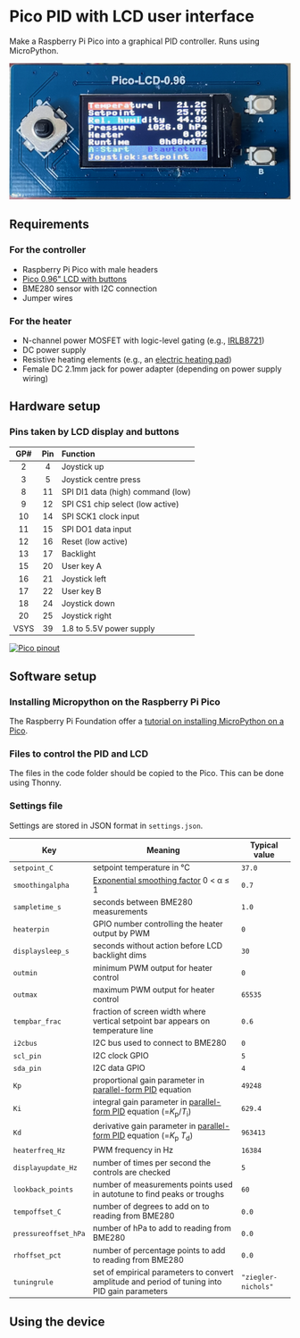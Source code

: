 # Pico PID with LCD user interface
Make a Raspberry Pi Pico into a graphical PID controller. Runs using MicroPython.

![Image of completed device in action](https://github.com/grunkyb/pico-pid-lcd/blob/main/images/IMG_9144.png "PID GUI in action")

## Requirements

### For the controller
- Raspberry Pi Pico with male headers
- [Pico 0.96" LCD with buttons](https://www.waveshare.com/wiki/Pico-LCD-0.96)
- BME280 sensor with I2C connection
- Jumper wires

### For the heater
- N-channel power MOSFET with logic-level gating (e.g., [IRLB8721](https://thepihut.com/products/n-channel-power-mosfet))
- DC power supply
- Resistive heating elements (e.g., an [electric heating pad](https://thepihut.com/products/electric-heating-pad-10cm-x-5cm))
- Female DC 2.1mm jack for power adapter (depending on power supply wiring)

## Hardware setup



### Pins taken by LCD display and buttons
| GP# | Pin | Function |
| :---: | :---: | :--- |
|  2  |  4 | Joystick up
|  3  |  5 | Joystick centre press
|  8  | 11 | SPI DI1 data (high) command (low)
|  9  | 12 | SPI CS1 chip select (low active)
| 10  | 14 | SPI SCK1 clock input
| 11  | 15 | SPI DO1 data input
| 12  | 16 | Reset (low active)
| 13  | 17 | Backlight
| 15  | 20 | User key A
| 16  | 21 | Joystick left
| 17  | 22 | User key B
| 18  | 24 | Joystick down
| 20  | 25 | Joystick right
| VSYS | 39 | 1.8 to 5.5V power supply

[![Pico pinout](https://projects-static.raspberrypi.org/projects/getting-started-with-the-pico/991cb74a9ee566023ff2811e49fe0447d80966db/en/images/Pico-R3-Pinout.png)](https://projects.raspberrypi.org/en/projects/getting-started-with-the-pico/1)

## Software setup

### Installing Micropython on the Raspberry Pi Pico

The Raspberry Pi Foundation offer a [tutorial on installing MicroPython on a Pico](https://projects.raspberrypi.org/en/projects/getting-started-with-the-pico/1).

### Files to control the PID and LCD

The files in the code folder should be copied to the Pico. This can be done using Thonny.

### Settings file

Settings are stored in JSON format in `settings.json`.

| Key | Meaning | Typical value |
| --- | --- | --- |
| `setpoint_C` | setpoint temperature in °C | `37.0` |
| `smoothingalpha` | [Exponential smoothing factor](https://en.wikipedia.org/wiki/Exponential_smoothing) 0 < &alpha; ≤ 1 | `0.7` |
| `sampletime_s` | seconds between BME280 measurements | `1.0` |
| `heaterpin` | GPIO number controlling the heater output by PWM | `0` |
| `displaysleep_s` | seconds without action before LCD backlight dims | `30` |
| `outmin` | minimum PWM output for heater control | `0` |
| `outmax` | maximum PWM output for heater control | `65535` |
| `tempbar_frac` | fraction of screen width where vertical setpoint bar appears on temperature line | `0.6` |
| `i2cbus` | I2C bus used to connect to BME280 | `0` |
| `scl_pin` | I2C clock GPIO | `5` |
| `sda_pin` | I2C data GPIO | `4` |
| `Kp` | proportional gain parameter in [parallel-form PID](https://en.wikipedia.org/wiki/PID_controller#Alternative_nomenclature_and_forms) equation | `49248` |
| `Ki` | integral gain parameter in [parallel-form PID](https://en.wikipedia.org/wiki/PID_controller#Alternative_nomenclature_and_forms) equation (=*K*<sub>p</sub>/*T*<sub>i</sub>) | `629.4` |
| `Kd` | derivative gain parameter in [parallel-form PID](https://en.wikipedia.org/wiki/PID_controller#Alternative_nomenclature_and_forms) equation (=*K*<sub>p</sub> *T*<sub>d</sub>) | `963413` |
| `heaterfreq_Hz` | PWM frequency in Hz | `16384` |
| `displayupdate_Hz` | number of times per second the controls are checked | `5` |
| `lookback_points` | number of measurements points used in autotune to find peaks or troughs | `60` |
| `tempoffset_C` | number of degrees to add on to reading from BME280 | `0.0` |
| `pressureoffset_hPa` | number of hPa to add to reading from BME280 | `0.0` |
| `rhoffset_pct` | number of percentage points to add to reading from BME280 | `0.0` |
| `tuningrule` | set of empirical parameters to convert amplitude and period of tuning into PID gain parameters | `"ziegler-nichols"` |

## Using the device
